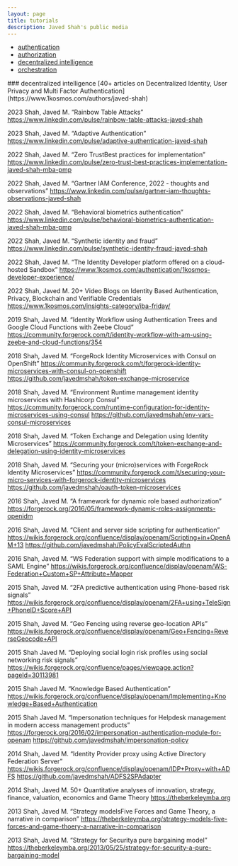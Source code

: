```yaml
---
layout: page
title: tutorials
description: Javed Shah's public media
---
```

<div class="navbar">
    <div class="navbar-inner">
        <ul class="nav">
            <li><a href="#authentication">authentication</a></li>
            <li><a href="#authorization">authorization</a></li>
            <li><a href="#decentralized">decentralized intelligence</a></li>
            <li><a href="#orchestration">orchestration</a></li>
        </ul>
    </div>
</div>
### <a name="decentralized"></a>decentralized intelligence
[40+ articles on Decentralized Identity, User Privacy and Multi Factor Authentication]
 (https://www.1kosmos.com/authors/javed-shah)

2023 Shah, Javed M. “Rainbow Table Attacks”
 https://www.linkedin.com/pulse/rainbow-table-attacks-javed-shah

2023 Shah, Javed M. “Adaptive Authentication”
 https://www.linkedin.com/pulse/adaptive-authentication-javed-shah

2022 Shah, Javed M. “Zero TrustBest practices for implementation”
 https://www.linkedin.com/pulse/zero-trust-best-practices-implementation-javed-shah-mba-pmp

2022 Shah, Javed M. “Gartner IAM Conference, 2022 - thoughts and observations”
 https://www.linkedin.com/pulse/gartner-iam-thoughts-observations-javed-shah

2022 Shah, Javed M. “Behavioral biometrics authentication”
 https://www.linkedin.com/pulse/behavioral-biometrics-authentication-javed-shah-mba-pmp

2022 Shah, Javed M. “Synthetic identity and fraud”
 https://www.linkedin.com/pulse/synthetic-identity-fraud-javed-shah

2022  Shah, Javed M. “The Identity Developer platform offered on a cloud-hosted Sandbox”
 https://www.1kosmos.com/authentication/1kosmos-developer-experience/

2022 Shah, Javed M. 20+ Video Blogs on Identity Based Authentication, Privacy, Blockchain and Verifiable Credentials
 https://www.1kosmos.com/insights-category/iba-friday/

2019  Shah, Javed M. “Identity Workflow using Authentication Trees and Google Cloud Functions with Zeebe Cloud”
https://community.forgerock.com/t/identity-workflow-with-am-using-zeebe-and-cloud-functions/354

2018 Shah, Javed M. “ForgeRock Identity Microservices with Consul on OpenShift”
 https://community.forgerock.com/t/forgerock-identity-microservices-with-consul-on-openshift
 https://github.com/javedmshah/token-exchange-microservice

2018 Shah, Javed M. “Environment Runtime management identity microservices with Hashicorp Consul”
https://community.forgerock.com/runtime-configuration-for-identity-microservices-using-consul
https://github.com/javedmshah/env-vars-consul-microservices

2018 Shah, Javed M. “Token Exchange and Delegation using Identity Microservices”
https://community.forgerock.com/t/token-exchange-and-delegation-using-identity-microservices

2018  Shah, Javed M. “Securing your (micro)services with ForgeRock Identity Microservices”
 https://community.forgerock.com/t/securing-your-micro-services-with-forgerock-identity-microservices
 https://github.com/javedmshah/oauth-token-microservices

2016 Shah, Javed M. “A framework for dynamic role based authorization”
 https://forgerock.org/2016/05/framework-dynamic-roles-assignments-openidm

2016 Shah, Javed M. “Client and server side scripting for authentication”
 https://wikis.forgerock.org/confluence/display/openam/Scripting+in+OpenAM+13
https://github.com/javedmshah/PolicyEvalScriptedAuthn

2016 Shah, Javed M. “WS Federation support with simple modifications to a SAML Engine”
 https://wikis.forgerock.org/confluence/display/openam/WS-Federation+Custom+SP+Attribute+Mapper

2015 Shah, Javed M. “2FA predictive authentication using Phone-based risk signals”
 https://wikis.forgerock.org/confluence/display/openam/2FA+using+TeleSign+PhoneID+Score+API

2015 Shah, Javed M. “Geo Fencing using reverse geo-location APIs”
 https://wikis.forgerock.org/confluence/display/openam/Geo+Fencing+ReverseGeocode+API

2015 Shah Javed M. “Deploying social login risk profiles using social networking risk signals”
 https://wikis.forgerock.org/confluence/pages/viewpage.action?pageId=30113981

2015 Shah Javed M. “Knowledge Based Authentication”
 https://wikis.forgerock.org/confluence/display/openam/Implementing+Knowledge+Based+Authentication

2015 Shah Javed M. “Impersonation techniques for Helpdesk management in modern access management products”
 https://forgerock.org/2016/02/impersonation-authentication-module-for-openam
 https://github.com/javedmshah/impersonation-policy

2014 Shah, Javed M. “Identity Provider proxy using Active Directory Federation Server”
 https://wikis.forgerock.org/confluence/display/openam/IDP+Proxy+with+ADFS
 https://github.com/javedmshah/ADFS2SPAdapter

2014 Shah, Javed M. 50+ Quantitative analyses of innovation, strategy, finance, valuation, economics and Game Theory
https://theberkeleymba.org

2013 Shah, Javed M. “Strategy modelsFive Forces and Game Theory, a narrative in comparison”
https://theberkeleymba.org/strategy-models-five-forces-and-game-thoery-a-narrative-in-comparison

2013  Shah, Javed M. “Strategy for Securitya pure bargaining model”
https://theberkeleymba.org/2013/05/25/strategy-for-security-a-pure-bargaining-model
